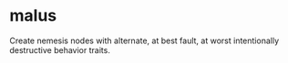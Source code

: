 # malus

Create nemesis nodes with alternate, at best fault, at worst intentionally destructive behavior traits.